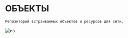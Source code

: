 # ОБЪЕКТЫ

    Репозиторий встраиваемых объектов и ресурсов для сети.

<p></p>

![из](https://blogger.googleusercontent.com/img/a/AVvXsEj-s3z7pFH0QQYoMRSxtTeO9eP7yi2QZUDSzB0IgqPGbZNgb7hHbYQc-puJzZsP7vR1UQtnUa59yB4KO_v96PLGztv2pCmaDWswMVyNwyDFMhk9eTnsDkYSHFvPBboHvJh8T8DEp0Ru-pqh0LVab4hAxPPaZPg-qy98hq7wMpmqXffCcAYLG26x5JqF0A=w420)

